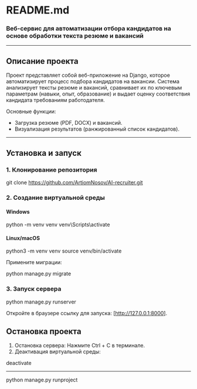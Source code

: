 # README.md  
### Веб-сервис для автоматизации отбора кандидатов на основе обработки текста резюме и вакансий  

---

## Описание проекта  
Проект представляет собой веб-приложение на Django, которое автоматизирует процесс подбора кандидатов на вакансии. Система анализирует тексты резюме и вакансий, сравнивает их по ключевым параметрам (навыки, опыт, образование) и выдает оценку соответствия кандидата требованиям работодателя.  

Основные функции:  
- Загрузка резюме (PDF, DOCX) и вакансий.  
- Визуализация результатов (ранжированный список кандидатов). 

---

## Установка и запуск  

### 1. Клонирование репозитория  
git clone https://github.com/ArtiomNosov/AI-recruiter.git
### 2. Создание виртуальной среды  
#### Windows  
python -m venv venv
venv\Scripts\activate
 
 
#### Linux/macOS  
python3 -m venv venv
source venv/bin/activate


Примените миграции:  
 
python manage.py migrate
   
### 3. Запуск сервера  
python manage.py runserver
 
 
Откройте в браузере ссылку для запуска: [http://127.0.0.1:8000].  

## Остановка проекта  
1. Остановка сервера: Нажмите Ctrl + C в терминале.  
2. Деактивация виртуальной среды:  
  
deactivate
    

---
python manage.py runproject
